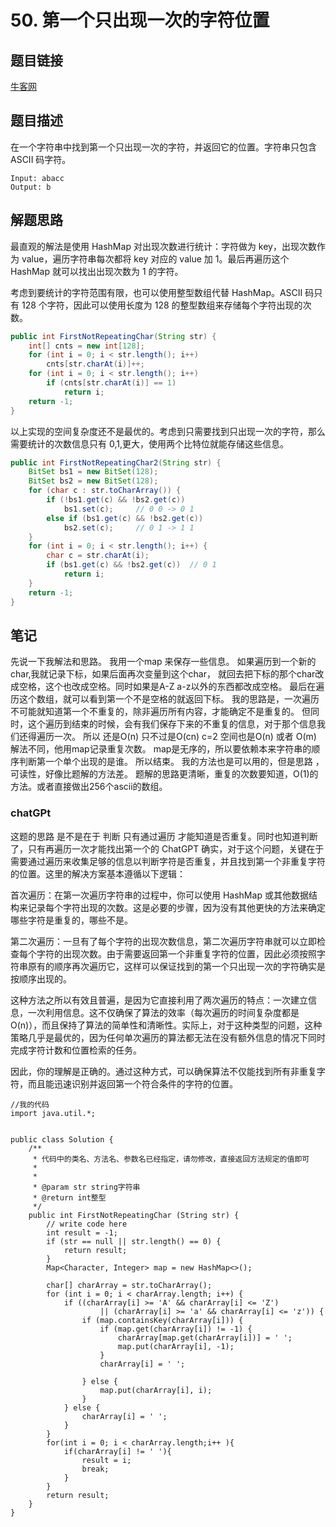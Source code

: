 # 50. 第一个只出现一次的字符位置

## 题目链接

[牛客网](https://www.nowcoder.com/practice/1c82e8cf713b4bbeb2a5b31cf5b0417c?tpId=13&tqId=11187&tPage=1&rp=1&ru=/ta/coding-interviews&qru=/ta/coding-interviews/question-ranking&from=cyc_github)

## 题目描述

在一个字符串中找到第一个只出现一次的字符，并返回它的位置。字符串只包含 ASCII 码字符。

```
Input: abacc
Output: b
```

## 解题思路

最直观的解法是使用 HashMap 对出现次数进行统计：字符做为 key，出现次数作为 value，遍历字符串每次都将 key 对应的 value 加 1。最后再遍历这个 HashMap 就可以找出出现次数为 1 的字符。

考虑到要统计的字符范围有限，也可以使用整型数组代替 HashMap。ASCII 码只有 128 个字符，因此可以使用长度为 128 的整型数组来存储每个字符出现的次数。

```java
public int FirstNotRepeatingChar(String str) {
    int[] cnts = new int[128];
    for (int i = 0; i < str.length(); i++)
        cnts[str.charAt(i)]++;
    for (int i = 0; i < str.length(); i++)
        if (cnts[str.charAt(i)] == 1)
            return i;
    return -1;
}
```

以上实现的空间复杂度还不是最优的。考虑到只需要找到只出现一次的字符，那么需要统计的次数信息只有 0,1,更大，使用两个比特位就能存储这些信息。

```java
public int FirstNotRepeatingChar2(String str) {
    BitSet bs1 = new BitSet(128);
    BitSet bs2 = new BitSet(128);
    for (char c : str.toCharArray()) {
        if (!bs1.get(c) && !bs2.get(c))
            bs1.set(c);     // 0 0 -> 0 1
        else if (bs1.get(c) && !bs2.get(c))
            bs2.set(c);     // 0 1 -> 1 1
    }
    for (int i = 0; i < str.length(); i++) {
        char c = str.charAt(i);
        if (bs1.get(c) && !bs2.get(c))  // 0 1
            return i;
    }
    return -1;
}
```
## 笔记
先说一下我解法和思路。 我用一个map 来保存一些信息。 如果遍历到一个新的char,我就记录下标，如果后面再次变量到这个char，
就回去把下标的那个char改成空格，这个也改成空格。同时如果是A-Z a-z以外的东西都改成空格。
最后在遍历这个数组，就可以看到第一个不是空格的就返回下标。
我的思路是，一次遍历不可能就知道第一个不重复的，除非遍历所有内容，才能确定不是重复的。
但同时，这个遍历到结束的时候，会有我们保存下来的不重复的信息，对于那个信息我们还得遍历一次。
所以 还是O(n) 只不过是O(cn) c=2
空间也是O(n) 或者 O(m)
解法不同，他用map记录重复次数。 map是无序的，所以要依赖本来字符串的顺序判断第一个单个出现的是谁。
所以结束。
我的方法也是可以用的，但是思路 ，可读性，好像比题解的方法差。
题解的思路更清晰，重复的次数要知道，O(1)的方法。或者直接做出256个ascii的数组。

### chatGPt
这题的思路 是不是在于 判断 只有通过遍历 才能知道是否重复。同时也知道判断了，只有再遍历一次才能找出第一个的
ChatGPT
确实，对于这个问题，关键在于需要通过遍历来收集足够的信息以判断字符是否重复，并且找到第一个非重复字符的位置。这里的解决方案基本遵循以下逻辑：

首次遍历：在第一次遍历字符串的过程中，你可以使用 HashMap 或其他数据结构来记录每个字符出现的次数。这是必要的步骤，因为没有其他更快的方法来确定哪些字符是重复的，哪些不是。

第二次遍历：一旦有了每个字符的出现次数信息，第二次遍历字符串就可以立即检查每个字符的出现次数。由于需要返回第一个非重复字符的位置，因此必须按照字符串原有的顺序再次遍历它，这样可以保证找到的第一个只出现一次的字符确实是按顺序出现的。

这种方法之所以有效且普遍，是因为它直接利用了两次遍历的特点：一次建立信息，一次利用信息。这不仅确保了算法的效率（每次遍历的时间复杂度都是 O(n)），而且保持了算法的简单性和清晰性。实际上，对于这种类型的问题，这种策略几乎是最优的，因为任何单次遍历的算法都无法在没有额外信息的情况下同时完成字符计数和位置检索的任务。

因此，你的理解是正确的。通过这种方式，可以确保算法不仅能找到所有非重复字符，而且能迅速识别并返回第一个符合条件的字符的位置。

```jaava
//我的代码
import java.util.*;


public class Solution {
    /**
     * 代码中的类名、方法名、参数名已经指定，请勿修改，直接返回方法规定的值即可
     *
     *
     * @param str string字符串
     * @return int整型
     */
    public int FirstNotRepeatingChar (String str) {
        // write code here
        int result = -1;
        if (str == null || str.length() == 0) {
            return result;
        }
        Map<Character, Integer> map = new HashMap<>();

        char[] charArray = str.toCharArray();
        for (int i = 0; i < charArray.length; i++) {
            if ((charArray[i] >= 'A' && charArray[i] <= 'Z')
                    || (charArray[i] >= 'a' && charArray[i] <= 'z')) {
                if (map.containsKey(charArray[i])) {
                    if (map.get(charArray[i]) != -1) {
                        charArray[map.get(charArray[i])] = ' ';
                        map.put(charArray[i], -1);
                    }
                    charArray[i] = ' ';

                } else {
                    map.put(charArray[i], i);
                }
            } else {
                charArray[i] = ' ';
            }
        }
        for(int i = 0; i < charArray.length;i++ ){
            if(charArray[i] != ' '){
                result = i;
                break;
            }
        }
        return result;
    }
}

```


